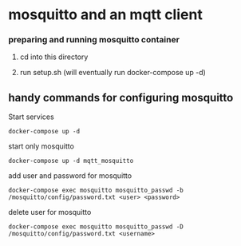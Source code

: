 # mosquitto and an mqtt client


### preparing and running mosquitto container
1. cd into this directory

2. run setup.sh (will eventually run docker-compose up -d)

## handy commands for configuring mosquitto
Start services
```
docker-compose up -d
```

start only mosquitto
```
docker-compose up -d mqtt_mosquitto
```

add user and password for mosquitto
```
docker-compose exec mosquitto mosquitto_passwd -b /mosquitto/config/password.txt <user> <password>
```

delete user for mosquitto
```
docker-compose exec mosquitto mosquitto_passwd -D /mosquitto/config/password.txt <username>
```
